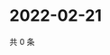# 2022-02-21

共 0 条

<!-- BEGIN WEIBO -->
<!-- 最后更新时间 Mon Feb 21 2022 21:17:59 GMT+0800 (China Standard Time) -->

<!-- END WEIBO -->
